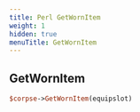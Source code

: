 ```yaml
---
title: Perl GetWornItem
weight: 1
hidden: true
menuTitle: GetWornItem
---
```

## GetWornItem
```perl
$corpse->GetWornItem(equipslot)
```